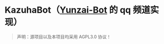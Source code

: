 # KazuhaBot（[Yunzai-Bot](https://github.com/Le-niao/Yunzai-Bot/) 的 qq 频道实现）

> 声明：源项目以及本项目均采用 AGPL3.0 协议！
